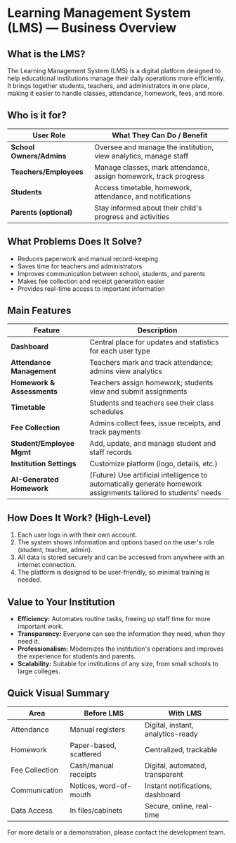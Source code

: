 # Learning Management System (LMS) — Business Overview

## What is the LMS?

The Learning Management System (LMS) is a digital platform designed to help educational institutions manage their daily operations more efficiently. It brings together students, teachers, and administrators in one place, making it easier to handle classes, attendance, homework, fees, and more.

## Who is it for?

| User Role                | What They Can Do / Benefit                                       |
| ------------------------ | ---------------------------------------------------------------- |
| **School Owners/Admins** | Oversee and manage the institution, view analytics, manage staff |
| **Teachers/Employees**   | Manage classes, mark attendance, assign homework, track progress |
| **Students**             | Access timetable, homework, attendance, and notifications        |
| **Parents (optional)**   | Stay informed about their child's progress and activities        |

## What Problems Does It Solve?

- Reduces paperwork and manual record-keeping
- Saves time for teachers and administrators
- Improves communication between school, students, and parents
- Makes fee collection and receipt generation easier
- Provides real-time access to important information

## Main Features

| Feature                    | Description                                                                                                     |
| -------------------------- | --------------------------------------------------------------------------------------------------------------- |
| **Dashboard**              | Central place for updates and statistics for each user type                                                     |
| **Attendance Management**  | Teachers mark and track attendance; admins view analytics                                                       |
| **Homework & Assessments** | Teachers assign homework; students view and submit assignments                                                  |
| **Timetable**              | Students and teachers see their class schedules                                                                 |
| **Fee Collection**         | Admins collect fees, issue receipts, and track payments                                                         |
| **Student/Employee Mgmt**  | Add, update, and manage student and staff records                                                               |
| **Institution Settings**   | Customize platform (logo, details, etc.)                                                                        |
| **AI-Generated Homework**  | (Future) Use artificial intelligence to automatically generate homework assignments tailored to students' needs |

## How Does It Work? (High-Level)

1. Each user logs in with their own account.
2. The system shows information and options based on the user's role (student, teacher, admin).
3. All data is stored securely and can be accessed from anywhere with an internet connection.
4. The platform is designed to be user-friendly, so minimal training is needed.

## Value to Your Institution

- **Efficiency:** Automates routine tasks, freeing up staff time for more important work.
- **Transparency:** Everyone can see the information they need, when they need it.
- **Professionalism:** Modernizes the institution's operations and improves the experience for students and parents.
- **Scalability:** Suitable for institutions of any size, from small schools to large colleges.

## Quick Visual Summary

| Area           | Before LMS             | With LMS                          |
| -------------- | ---------------------- | --------------------------------- |
| Attendance     | Manual registers       | Digital, instant, analytics-ready |
| Homework       | Paper-based, scattered | Centralized, trackable            |
| Fee Collection | Cash/manual receipts   | Digital, automated, transparent   |
| Communication  | Notices, word-of-mouth | Instant notifications, dashboard  |
| Data Access    | In files/cabinets      | Secure, online, real-time         |

For more details or a demonstration, please contact the development team.
